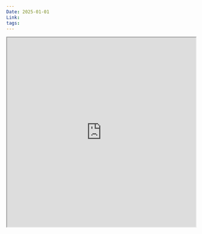 ```yaml
---
Date: 2025-01-01
Link: 
tags:
---
```

<iframe src="https://alicenote.space/ko" style="width: 100%; max-width: 800px; height: auto; aspect-ratio: 1/1; @media (max-width: 600px) { aspect-ratio: 4/5; }"></iframe>

```python

```